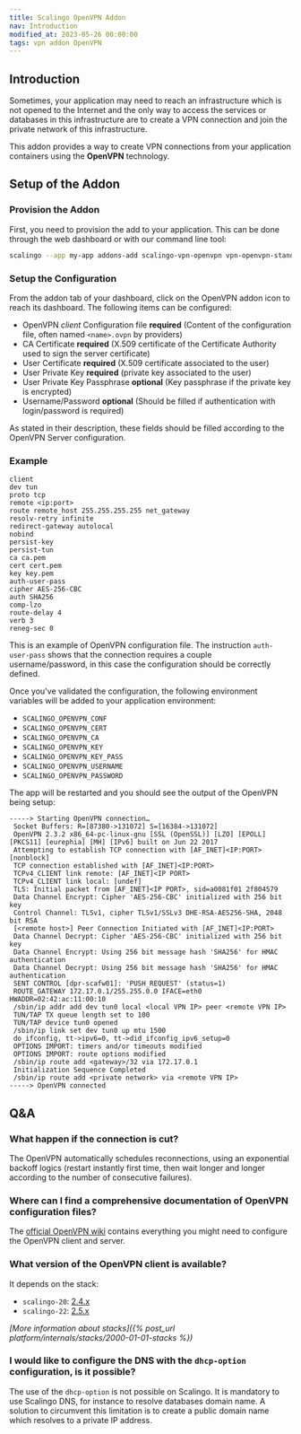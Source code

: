 ```yaml
---
title: Scalingo OpenVPN Addon
nav: Introduction
modified_at: 2023-05-26 00:00:00
tags: vpn addon OpenVPN
---
```


## Introduction

Sometimes, your application may need to reach an infrastructure which
is not opened to the Internet and the only way to access the services
or databases in this infrastructure are to create a VPN connection and
join the private network of this infrastructure.

This addon provides a way to create VPN connections from your application
containers using the **OpenVPN** technology.

## Setup of the Addon

### Provision the Addon

First, you need to provision the add to your application. This can be done
through the web dashboard or with our command line tool:

```bash
scalingo --app my-app addons-add scalingo-vpn-openvpn vpn-openvpn-standard
```

### Setup the Configuration

From the addon tab of your dashboard, click on the OpenVPN addon icon to reach
its dashboard. The following items can be configured:

* OpenVPN *client* Configuration file **required** (Content of the configuration file, often named `<name>.ovpn` by providers)
* CA Certificate   **required** (X.509 certificate of the Certificate Authority used to sign the server certificate)
* User Certificate **required** (X.509 certificate associated to the user)
* User Private Key **required** (private key associated to the user)
* User Private Key Passphrase **optional** (Key passphrase if the private key is encrypted)
* Username/Password **optional** (Should be filled if authentication with login/password is required)

As stated in their description, these fields should be filled according to the
OpenVPN Server configuration.

### Example

```
client
dev tun
proto tcp
remote <ip:port>
route remote_host 255.255.255.255 net_gateway
resolv-retry infinite
redirect-gateway autolocal
nobind
persist-key
persist-tun
ca ca.pem
cert cert.pem
key key.pem
auth-user-pass
cipher AES-256-CBC
auth SHA256
comp-lzo
route-delay 4
verb 3
reneg-sec 0
```

This is an example of OpenVPN configuration file. The instruction
`auth-user-pass` shows that the connection requires a couple
username/password, in this case the configuration should be correctly defined.

Once you've validated the configuration, the following environment variables
will be added to your application environment:

* `SCALINGO_OPENVPN_CONF`
* `SCALINGO_OPENVPN_CERT`
* `SCALINGO_OPENVPN_CA`
* `SCALINGO_OPENVPN_KEY`
* `SCALINGO_OPENVPN_KEY_PASS`
* `SCALINGO_OPENVPN_USERNAME`
* `SCALINGO_OPENVPN_PASSWORD`

The app will be restarted and you should see the output of the OpenVPN being setup:

```
-----> Starting OpenVPN connection…
 Socket Buffers: R=[87380->131072] S=[16384->131072]
 OpenVPN 2.3.2 x86_64-pc-linux-gnu [SSL (OpenSSL)] [LZO] [EPOLL] [PKCS11] [eurephia] [MH] [IPv6] built on Jun 22 2017
 Attempting to establish TCP connection with [AF_INET]<IP:PORT> [nonblock]
 TCP connection established with [AF_INET]<IP:PORT>
 TCPv4_CLIENT link remote: [AF_INET]<IP PORT>
 TCPv4_CLIENT link local: [undef]
 TLS: Initial packet from [AF_INET]<IP PORT>, sid=a0081f01 2f804579
 Data Channel Encrypt: Cipher 'AES-256-CBC' initialized with 256 bit key
 Control Channel: TLSv1, cipher TLSv1/SSLv3 DHE-RSA-AES256-SHA, 2048 bit RSA
 [<remote host>] Peer Connection Initiated with [AF_INET]<IP:PORT>
 Data Channel Decrypt: Cipher 'AES-256-CBC' initialized with 256 bit key
 Data Channel Encrypt: Using 256 bit message hash 'SHA256' for HMAC authentication
 Data Channel Decrypt: Using 256 bit message hash 'SHA256' for HMAC authentication
 SENT CONTROL [dpr-scafw01]: 'PUSH_REQUEST' (status=1)
 ROUTE_GATEWAY 172.17.0.1/255.255.0.0 IFACE=eth0 HWADDR=02:42:ac:11:00:10
 /sbin/ip addr add dev tun0 local <local VPN IP> peer <remote VPN IP>
 TUN/TAP TX queue length set to 100
 TUN/TAP device tun0 opened
 /sbin/ip link set dev tun0 up mtu 1500
 do_ifconfig, tt->ipv6=0, tt->did_ifconfig_ipv6_setup=0
 OPTIONS IMPORT: timers and/or timeouts modified
 OPTIONS IMPORT: route options modified
 /sbin/ip route add <gateway>/32 via 172.17.0.1
 Initialization Sequence Completed
 /sbin/ip route add <private network> via <remote VPN IP>
-----> OpenVPN connected
```

## Q&A

### What happen if the connection is cut?

The OpenVPN automatically schedules reconnections, using an exponential backoff
logics (restart instantly first time, then wait longer and longer according to
the number of consecutive failures).

### Where can I find a comprehensive documentation of OpenVPN configuration files?

The [official OpenVPN wiki](https://community.openvpn.net/openvpn/wiki) contains
everything you might need to configure the OpenVPN client and server.

### What version of the OpenVPN client is available?

It depends on the stack:

* `scalingo-20`: [2.4.x](https://packages.ubuntu.com/focal/amd64/openvpn)
* `scalingo-22`: [2.5.x](https://packages.ubuntu.com/jammy/amd64/openvpn)

_[More information about stacks]({% post_url platform/internals/stacks/2000-01-01-stacks %})_

### I would like to configure the DNS with the `dhcp-option` configuration, is it possible?

The use of the `dhcp-option` is not possible on Scalingo. It is mandatory to use Scalingo DNS, for instance to resolve databases domain name. A solution to circumvent this limitation is to create a public domain name which resolves to a private IP address.
